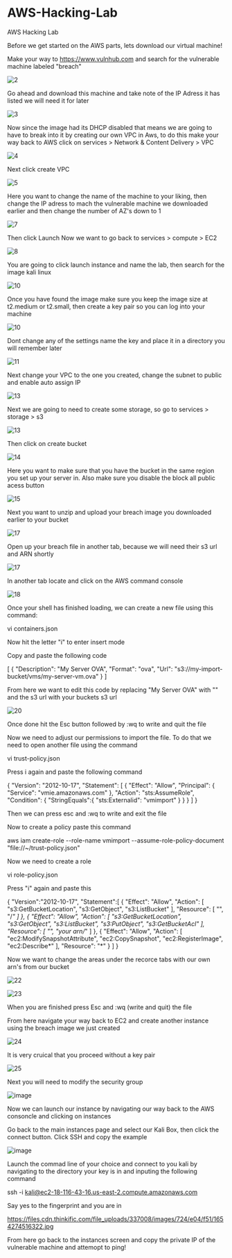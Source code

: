 # AWS-Hacking-Lab
AWS Hacking Lab

Before we get started on the AWS parts, lets download our virtual machine!

Make your way to https://www.vulnhub.com and search for the vulnerable machine labeled "breach" 

![2](https://user-images.githubusercontent.com/110936713/183985361-c45f0146-d017-4ebf-96e0-b99bfe018873.PNG)

Go ahead and download this machine and take note of the IP Adress it has listed we will need it for later

![3](https://user-images.githubusercontent.com/110936713/183985556-c52ff9eb-a6d5-414a-b8f9-0d11c4c5ad05.PNG)

Now since the image had its DHCP disabled that means we are going to have to break into it by creating our own VPC in Aws, to do this make your way back to AWS click on services > Network & Content Delivery > VPC 

![4](https://user-images.githubusercontent.com/110936713/183986108-6621e527-4d57-4db7-99fc-3272d3e8e1b3.PNG)

Next click create VPC 

![5](https://user-images.githubusercontent.com/110936713/183986152-99f70b8d-dfc7-4e4f-9fa8-d608b1cd8621.PNG)

Here you want to change the name of the machine to your liking, then change the IP adress to mach the vulnerable machine we downloaded earlier and then change the number of AZ's down to 1

![7](https://user-images.githubusercontent.com/110936713/183986331-2f288ca8-53cc-49d1-a172-264b83c4703b.PNG)

Then click Launch
Now we want to go back to services > compute > EC2 

![8](https://user-images.githubusercontent.com/110936713/183986511-d5bd0de7-0b6f-4d73-b0ec-2021066845bd.PNG)

You are going to click launch instance and name the lab, then search for the image kali linux 

![10](https://user-images.githubusercontent.com/110936713/183986648-a1c0166c-07bd-4b7f-8671-87a92788cc49.PNG)

Once you have found the image make sure you keep the image size at t2.medium or t2.small, then create a key pair so you can log into your machine 

![10](https://user-images.githubusercontent.com/110936713/183986907-6ab59d12-819e-4318-b79a-77d93605a34f.PNG)

Dont change any of the settings name the key and place it in a directory you will remember later 

![11](https://user-images.githubusercontent.com/110936713/183987039-03d0bcf4-c3ca-447f-b2b4-8a230da543f7.PNG)

Next change your VPC to the one you created, change the subnet to public and enable auto assign IP

![13](https://user-images.githubusercontent.com/110936713/183987360-a005c8e1-4119-4eb8-8e0c-019a088e71d4.PNG)

Next we are going to need to create some storage, so go to services > storage > s3

![13](https://user-images.githubusercontent.com/110936713/183987512-aae35e7f-bc8f-453d-b2cb-d258d060b0e4.PNG)

Then click on create bucket 

![14](https://user-images.githubusercontent.com/110936713/183987580-0f8bf993-45e7-4efe-bee6-4db792da789a.PNG)

Here you want to make sure that you have the bucket in the same region you set up your server in. Also make sure you disable the block all public acess button 

![15](https://user-images.githubusercontent.com/110936713/183987759-e7d50d4e-c538-4768-bf1d-8ee6b7b98c4f.PNG)

Next you want to unzip and upload your breach image you downloaded earlier to your bucket 

![17](https://user-images.githubusercontent.com/110936713/183987961-cc184da7-ccfc-46af-a704-19589376d55b.PNG)

Open up your breach file in another tab, because we will need their s3 url and ARN shortly 

![17](https://user-images.githubusercontent.com/110936713/183988220-cdd0f146-cd93-4a84-bb72-d321b6cffe55.PNG) 

In another tab locate and click on the AWS command console 

![18](https://user-images.githubusercontent.com/110936713/183988312-1618b7cb-f035-45f6-9727-2b1406cbc9e8.PNG)

Once your shell has finished loading, we can create a new file using this command:

vi containers.json

Now hit the letter "i" to enter insert mode 

Copy and paste the following code 

[
{
"Description": "My Server OVA",
"Format": "ova",
"Url": "s3://my-import-bucket/vms/my-server-vm.ova"
}
]

From here we want to edit this code by replacing "My Server OVA" with "<Your Server Name>" and the s3 url with your buckets s3 url 
  
![20](https://user-images.githubusercontent.com/110936713/183989034-4c8964c5-b492-468c-bed7-17a33b78f25a.PNG)

 Once done hit the Esc button followed by :wq to write and quit the file 
  
 Now we need to adjust our permissions to import the file. To do that we need to open another file using the command 
  
 vi trust-policy.json
  
 Press i again and paste the following command
  
 {
"Version": "2012-10-17",
"Statement": [
{
"Effect": "Allow",
"Principal": { "Service": "vmie.amazonaws.com" },
"Action": "sts:AssumeRole",
"Condition": {
"StringEquals":{
"sts:Externalid": "vmimport"
}
}
}
]
}
  
Then we can press esc and :wq to write and exit the file 
  
Now to create a policy paste this command 
  
aws iam create-role --role-name vmimport --assume-role-policy-document "file://~/trust-policy.json"
  
Now we need to create a role 

vi role-policy.json
  
Press "i" again and paste this 
  
{
"Version":"2012-10-17",
"Statement":[
{
"Effect": "Allow",
"Action": [
"s3:GetBucketLocation",
"s3:GetObject",
"s3:ListBucket"
],
"Resource": [
"<your arn>",
"<your arn>/*"
]
},
{
"Effect": "Allow",
"Action": [
"s3:GetBucketLocation",
"s3:GetObject",
"s3:ListBucket",
"s3:PutObject",
"s3:GetBucketAcl"
],
"Resource": [
"<your arn>",
"your arn/*"
]
},
{
"Effect": "Allow",
"Action": [
"ec2:ModifySnapshotAttribute",
"ec2:CopySnapshot",
"ec2:RegisterImage",
"ec2:Describe*"
],
"Resource": "*"
}
]
}

Now we want to change the areas under the recorce tabs with our own arn's from our bucket 
  
![22](https://user-images.githubusercontent.com/110936713/183989982-edfbc49d-c575-4cc6-8f0e-cb114b507d42.PNG)
  
![23](https://user-images.githubusercontent.com/110936713/183990021-b54a2bd8-bd9d-49c9-b841-136b5792e660.PNG)
  
When you are finished press Esc and :wq (write and quit) the file

From here navigate your way back to EC2 and create another instance using the breach image we just created 
  
![24](https://user-images.githubusercontent.com/110936713/183990226-51422c95-e9ae-433f-b245-bbcedfc845aa.PNG)

It is very cruical that you proceed without a key pair 
  
![25](https://user-images.githubusercontent.com/110936713/183990334-b83d7b3f-2434-4dbb-bec3-2eb1715808b7.PNG)

Next you will need to modify the security group
  
![image](https://user-images.githubusercontent.com/110936713/183990463-16a6fcfc-233d-49d9-b33f-98252ef0ae9d.png)

Now we can launch our instance by navigating our way back to the AWS consoncle and clicking on instances 
  
Go back to the main instances page and select our Kali Box, then click the connect button. Click SSH and copy the example 
  
![image](https://user-images.githubusercontent.com/110936713/183990800-447904cf-5e4b-456d-aea4-6dc92400f0f4.png)
  
Launch the commad line of your choice and connect to you kali by navigating to the directory your key is in and inputing the following command 
  
ssh -i <your key.pem> kali@ec2-18-116-43-16.us-east-2.compute.amazonaws.com

Say yes to the fingerprint and you are in 
  
https://files.cdn.thinkific.com/file_uploads/337008/images/724/e04/f51/1654274516322.jpg
  
From here go back to the instances screen and copy the private IP of the vulnerable machine and attemopt to ping!







